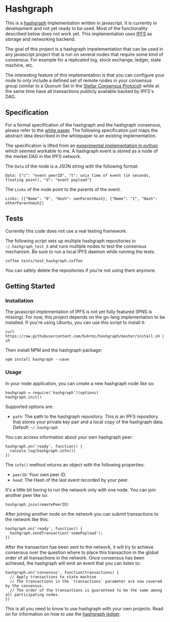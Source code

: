 # Hashgraph

This is a [hashgraph](https://en.wikipedia.org/wiki/Hashgraph) implementation written in javascript. It is currently in development and not yet ready to be used. Most of the functionality described below does not work yet. This implementation uses [IPFS](http://ipfs.io) as storage and networking backend.

The goal of this project is a hashgraph impelementation that can be used in any javascript project that is run on several nodes that require some kind of consensus. For example for a replicated log, stock exchange, ledger, state machine, etc.

The interesting feature of this implementation is that you can configure your node to only include a defined set of remote nodes in your consensus group (similar to a Quorum Set in the [Stellar Consensus Protocol](https://www.stellar.org/blog/stellar-consensus-protocol-proof-code/)) while at the same time have all transactions publicly available backed by IPFS's DAG.

## Specification

For a formal specification of the hashgraph and the hashgraph consensus, please refer to the [white paper](http://www.swirlds.com/downloads/SWIRLDS-TR-2016-01.pdf). The following specification just maps the abstract idea described in the whitepaper to an existing implementation.

The specification is lifted from an [experimental implementation in python](https://github.com/Lapin0t/py-swirld/blob/ipfs/swirld.py) which seemed workable to me. A hashgraph event is stored as a node of the merkel DAG in the IPFS network.

The `Data` of the node is a JSON string with the following format:

    Data: {"c": "event peerID", "t": unix time of event (in seconds, floating point), "d": "event payload"}
  
The `Links` of the node point to the parents of the event.

    Links: [{"Name": "0", "Hash": ownParentHash}, {"Name": "1", "Hash": otherParentHash}]

## Tests

Currently this code does not use a real testing framework. 

The following script sets up multiple hashgraph repositories in `~/.hashgraph_test_X` and runs multiple nodes to test the consensus mechanism. Be sure to run a local IPFS daemon while running the tests.

    coffee tests/test_hashgraph.coffee

You can safely delete the repositories if you're not using them anymore.


## Getting Started

### Installation

The javascript implementation of IPFS is not yet fully featured (IPNS is missing). For now, this project depends on the go-lang implementation to be installed. If you're using Ubuntu, you can use this script to install it:

    curl https://raw.githubusercontent.com/buhrmi/hashgraph/master/install.sh | sh

Then install NPM and the hashgraph package:

    npm install hashgraph --save
        
### Usage

In your node application, you can create a new hashgraph node like so:

    hashgraph = require('hashgraph')(options)
    hashgraph.init()

Supported options are:

* `path`: The path to the hashgraph repository. This is an IPFS repository that stores your private key pair and a local copy of the hashgraph data. Default: `~/.hashgraph`

You can access information about your own hashgraph peer:

    hashgraph.on('ready', function() {
      console.log(hashgraph.info())
    })

The `info()` method returns an object with the following properties:

* `peerID`: Your own peer ID.
* `head`: The Hash of the last event recorded by your peer.

It's a little bit boring to run the network only with one node. You can join another peer like so:

    hashgraph.join(remotePeerID)

After joining another node on the network you can submit transactions to the network like this:

    hashgraph.on('ready', function() {
      hashgraph.sendTransaction('somePayload');
    })
    
After the transaction has been sent to the network, it will try to achieve consensus over the question where to place this transaction in the global order of all transactions in the network. Once consensus has been achieved, the hashgraph will emit an event that you can listen to:

    hashgraph.on('consensus', function(transactions) {
      // Apply transactions to state machine
      // The transactions in the `transactions` parameter are now covered by the consensus.
      // The order of the transactions is guaranteed to be the same among all participating nodes.
    })


This is all you need to know to use hashgraph with your own projects. Read on for information on how to use the [hashgraph ledger](http://github.com/buhrmi/hashgraph-ledger).
